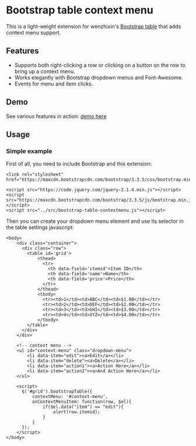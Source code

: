 Bootstrap table context menu
=======================

This is a light-weight extension for wenzhixin's [Bootstrap table](http://bootstrap-table.wenzhixin.net.cn/) that adds context menu support. 

Features
-----
- Supports both right-clicking a row or clicking on a button on the row to bring up a context menu.
- Works elegantly with Bootstrap dropdown menus and Font-Awesome.
- Events for menu and item clicks.

Demo
-----
See various features in action: [demo here](http://www.prograhammer.com/demos/bootstrap-table-contextmenu)

Usage
-----
### Simple example
First of all, you need to include Bootstrap and this extension:
```
<link rel="stylesheet" href="https://maxcdn.bootstrapcdn.com/bootstrap/3.3.5/css/bootstrap.min.css">

<script src="https://code.jquery.com/jquery-2.1.4.min.js"></script>
<script src="https://maxcdn.bootstrapcdn.com/bootstrap/3.3.5/js/bootstrap.min.js"></script>
<script src="../src/bootstrap-table-contextmenu.js"></script>
```

Then you can create your dropdown menu element and use its selector in the table settings javascript:
```
<body>
    <div class="container">
      <div class="row">
        <table id='grid'>
            <thead>
              <tr>
                <th data-field='itemid'>Item ID</th>
                <th data-field='name'>Name</th>
                <th data-field='price'>Price</th>
              </tr>
            </thead>
            <tbody>
              <tr><td>1</td><td>ABC</td><td>$1.00</td></tr>
              <tr><td>2</td><td>DEF</td><td>$2.00</td></tr>
              <tr><td>3</td><td>GHI</td><td>$3.00</td></tr>
              <tr><td>4</td><td>XYZ</td><td>$4.00</td></tr>
            </tbody>
        </table>
      </div>  
    </div>
  
    <!-- context menu -->
    <ul id="context-menu" class="dropdown-menu">
        <li data-item="edit"><a>Edit</a></li>
        <li data-item="delete"><a>Delete</a></li>
        <li data-item="action1"><a>Action Here</a></li>
        <li data-item="action2"><a>And Action Here</a></li>
    </ul>  

    <script>
      $('#grid').bootstrapTable({
          contextMenu: '#context-menu',
          onContextMenuItem: function(row, $el){
              if($el.data("item") == "edit"){
                  alert(row.itemid);
              }
          }
      });
    </script>
</body>
```
